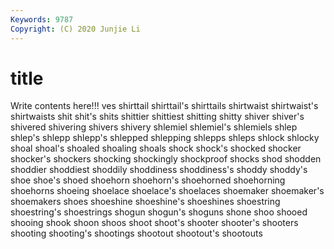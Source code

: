 ```yaml
---
Keywords: 9787
Copyright: (C) 2020 Junjie Li
---
```


# title

Write contents here!!!
ves 
shirttail 
shirttail's
shirttails 
shirtwaist 
shirtwaist's 
shirtwaists 
shit 
shit's 
shits 
shittier 
shittiest 
shitting
shitty 
shiver 
shiver's 
shivered 
shivering 
shivers 
shivery 
shlemiel 
shlemiel's 
shlemiels
shlep 
shlep's 
shlepp 
shlepp's 
shlepped 
shlepping 
shlepps 
shleps 
shlock 
shlocky
shoal 
shoal's 
shoaled 
shoaling 
shoals 
shock 
shock's 
shocked 
shocker 
shocker's
shockers 
shocking 
shockingly 
shockproof 
shocks 
shod 
shodden 
shoddier 
shoddiest 
shoddily
shoddiness 
shoddiness's 
shoddy 
shoddy's 
shoe 
shoe's 
shoed 
shoehorn 
shoehorn's 
shoehorned
shoehorning 
shoehorns 
shoeing 
shoelace 
shoelace's 
shoelaces 
shoemaker 
shoemaker's 
shoemakers 
shoes
shoeshine 
shoeshine's 
shoeshines 
shoestring 
shoestring's 
shoestrings 
shogun 
shogun's 
shoguns 
shone
shoo 
shooed 
shooing 
shook 
shoon 
shoos 
shoot 
shoot's 
shooter 
shooter's
shooters 
shooting 
shooting's 
shootings 
shootout 
shootout's 
shootouts 
